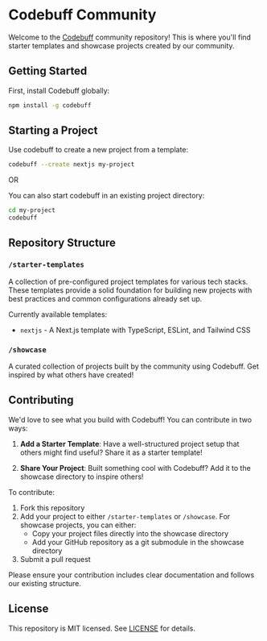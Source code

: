 # Codebuff Community

Welcome to the [Codebuff](https://codebuff.com) community repository! This is where you'll find starter templates and showcase projects created by our community.

## Getting Started

First, install Codebuff globally:

```bash
npm install -g codebuff
```

## Starting a Project

Use codebuff to create a new project from a template:
```bash
codebuff --create nextjs my-project
```

OR

You can also start codebuff in an existing project directory:
```bash
cd my-project
codebuff
```

## Repository Structure

### `/starter-templates`

A collection of pre-configured project templates for various tech stacks. These templates provide a solid foundation for building new projects with best practices and common configurations already set up.

Currently available templates:
- `nextjs` - A Next.js template with TypeScript, ESLint, and Tailwind CSS

### `/showcase`

A curated collection of projects built by the community using Codebuff. Get inspired by what others have created!

## Contributing

We'd love to see what you build with Codebuff! You can contribute in two ways:

1. **Add a Starter Template**: Have a well-structured project setup that others might find useful? Share it as a starter template!

2. **Share Your Project**: Built something cool with Codebuff? Add it to the showcase directory to inspire others!

To contribute:
1. Fork this repository
2. Add your project to either `/starter-templates` or `/showcase`. For showcase projects, you can either:
   - Copy your project files directly into the showcase directory
   - Add your GitHub repository as a git submodule in the showcase directory
3. Submit a pull request

Please ensure your contribution includes clear documentation and follows our existing structure.

## License

This repository is MIT licensed. See [LICENSE](./LICENSE) for details.
